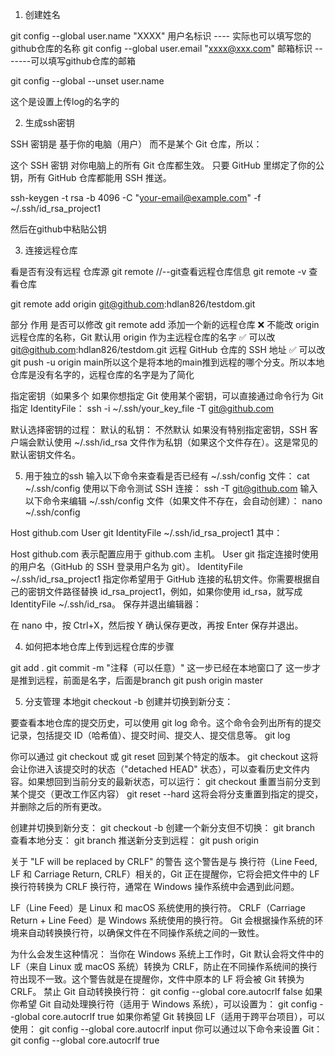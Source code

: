 1. 创建姓名

git config --global user.name "XXXX"  用户名标识  ---- 实际也可以填写您的github仓库的名称
git config --global user.email "xxxx@xxx.com"  邮箱标识  -------可以填写github仓库的邮箱

git config --global --unset user.name

这个是设置上传log的名字的




2. 生成ssh密钥

SSH 密钥是 基于你的电脑（用户） 而不是某个 Git 仓库，所以：

这个 SSH 密钥 对你电脑上的所有 Git 仓库都生效。
只要 GitHub 里绑定了你的公钥，所有 GitHub 仓库都能用 SSH 推送。

ssh-keygen -t rsa -b 4096 -C "your-email@example.com" -f ~/.ssh/id_rsa_project1

然后在github中粘贴公钥

3. 连接远程仓库

看是否有没有远程 仓库源
git remote      //--git查看远程仓库信息
git remote -v  查看仓库


git remote add origin git@github.com:hdlan826/testdom.git


部分	作用	是否可以修改
git remote add	添加一个新的远程仓库	❌ 不能改
origin	远程仓库的名称，Git 默认用 origin 作为主远程仓库的名字	✅ 可以改
git@github.com:hdlan826/testdom.git	远程 GitHub 仓库的 SSH 地址	✅ 可以改
git push -u origin main所以这个是将本地的main推到远程的哪个分支。所以本地仓库是没有名字的，远程仓库的名字是为了简化

指定密钥（如果多个
如果你想指定 Git 使用某个密钥，可以直接通过命令行为 Git 指定 IdentityFile：
ssh -i ~/.ssh/your_key_file -T git@github.com

默认选择密钥的过程：
默认的私钥：
不然默认
如果没有特别指定密钥，SSH 客户端会默认使用 ~/.ssh/id_rsa 文件作为私钥（如果这个文件存在）。这是常见的默认密钥文件名。



5. 用于独立的ssh
输入以下命令来查看是否已经有 ~/.ssh/config 文件：
cat ~/.ssh/config
使用以下命令测试 SSH 连接：
ssh -T git@github.com
输入以下命令来编辑 ~/.ssh/config 文件（如果文件不存在，会自动创建）：
nano ~/.ssh/config

Host github.com
  User git
  IdentityFile ~/.ssh/id_rsa_project1
其中：

Host github.com 表示配置应用于 github.com 主机。
User git 指定连接时使用的用户名（GitHub 的 SSH 登录用户名为 git）。
IdentityFile ~/.ssh/id_rsa_project1 指定你希望用于 GitHub 连接的私钥文件。你需要根据自己的密钥文件路径替换 id_rsa_project1，例如，如果你使用 id_rsa，就写成 IdentityFile ~/.ssh/id_rsa。
保存并退出编辑器：

在 nano 中，按 Ctrl+X，然后按 Y 确认保存更改，再按 Enter 保存并退出。



4. 如何把本地仓库上传到远程仓库的步骤


git add .
git commit -m "注释（可以任意）" 这一步已经在本地窗口了
这一步才是推到远程，前面是名字，后面是branch
git push origin master


5. 分支管理
本地git checkout -b <new-branch-name>创建并切换到新分支：

要查看本地仓库的提交历史，可以使用 git log 命令。这个命令会列出所有的提交记录，包括提交 ID（哈希值）、提交时间、提交人、提交信息等。
git log

你可以通过 git checkout 或 git reset 回到某个特定的版本。
git checkout <commit-hash>
这将会让你进入该提交时的状态（"detached HEAD" 状态），可以查看历史文件内容。如果想回到当前分支的最新状态，可以运行：
git checkout <branch-name>
重置当前分支到某个提交（更改工作区内容）
git reset --hard <commit-hash>
这将会将分支重置到指定的提交，并删除之后的所有更改。

创建并切换到新分支：
git checkout -b <new-branch-name>
创建一个新分支但不切换：
git branch <new-branch-name>
查看本地分支：
git branch
推送新分支到远程：
git push origin <new-branch-name>



关于 "LF will be replaced by CRLF" 的警告
这个警告是与 换行符（Line Feed, LF 和 Carriage Return, CRLF）相关的，Git 正在提醒你，它将会把文件中的 LF 换行符转换为 CRLF 换行符，通常在 Windows 操作系统中会遇到此问题。

LF（Line Feed）是 Linux 和 macOS 系统使用的换行符。
CRLF（Carriage Return + Line Feed）是 Windows 系统使用的换行符。
Git 会根据操作系统的环境来自动转换换行符，以确保文件在不同操作系统之间的一致性。

为什么会发生这种情况：
当你在 Windows 系统上工作时，Git 默认会将文件中的 LF（来自 Linux 或 macOS 系统）转换为 CRLF，防止在不同操作系统间的换行符出现不一致。这个警告就是在提醒你，文件中原本的 LF 将会被 Git 转换为 CRLF。
禁止 Git 自动转换换行符：
git config --global core.autocrlf false
如果你希望 Git 自动处理换行符（适用于 Windows 系统），可以设置为：
git config --global core.autocrlf true
如果你希望 Git 转换回 LF（适用于跨平台项目），可以使用：
git config --global core.autocrlf input
你可以通过以下命令来设置 Git：
git config --global core.autocrlf true








